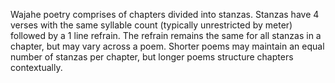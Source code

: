 Wajahe poetry comprises of chapters divided into stanzas. Stanzas have 4 verses with the same syllable count (typically unrestricted by meter) followed by a 1 line refrain. The refrain remains the same for all stanzas in a chapter, but may vary across a poem. Shorter poems may maintain an equal number of stanzas per chapter, but longer poems structure chapters contextually. 